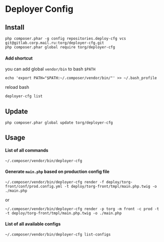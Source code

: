 Deployer Config
===============

## Install
```
php composer.phar -g config repositories.deploy-cfg vcs git@gitlab.corp.mail.ru:torg/deployer-cfg.git
php composer.phar global require torg/deployer-cfg
```
#### Add shortcut
you can add global `vendor/bin` to bash `$PATH`
```
echo 'export PATH="$PATH:~/.composer/vendor/bin/"' >> ~/.bash_profile
```
reload bash
```
deployer-cfg list
```
## Update
```
php composer.phar global update torg/deployer-cfg
```
## Usage
#### List of all commands
```
~/.composer/vendor/bin/deployer-cfg
```
#### Generate `main.php` based on production config file
```
~/.composer/vendor/bin/deployer-cfg render -f deploy/torg-front/conf/prod.config.yml -t deploy/torg-front/tmpl/main.php.twig -o ./main.php
```
or
```
~/.composer/vendor/bin/deployer-cfg render -p torg -m front -c prod -t -t deploy/torg-front/tmpl/main.php.twig -o ./main.php
```
#### List of all available configs
```
~/.composer/vendor/bin/deployer-cfg list-configs
```
